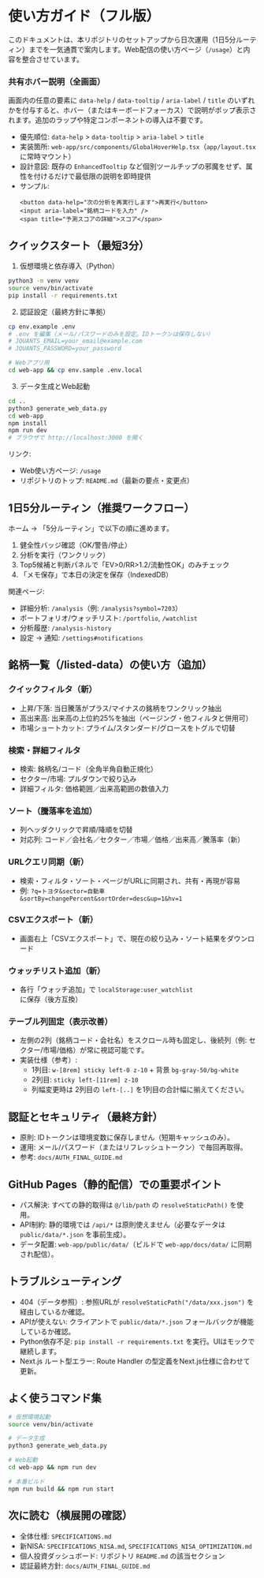 # 使い方ガイド（フル版）

このドキュメントは、本リポジトリのセットアップから日次運用（1日5分ルーティン）までを一気通貫で案内します。Web配信の使い方ページ（`/usage`）と内容を整合させています。

### 共有ホバー説明（全画面）
画面内の任意の要素に `data-help` / `data-tooltip` / `aria-label` / `title` のいずれかを付与すると、ホバー（またはキーボードフォーカス）で説明がポップ表示されます。追加のラップや特定コンポーネントの導入は不要です。

- 優先順位: `data-help` > `data-tooltip` > `aria-label` > `title`
- 実装箇所: `web-app/src/components/GlobalHoverHelp.tsx`（`app/layout.tsx` に常時マウント）
- 設計意図: 既存の `EnhancedTooltip` など個別ツールチップの邪魔をせず、属性を付けるだけで最低限の説明を即時提供
- サンプル:
  ```tsx
  <button data-help="次の分析を再実行します">再実行</button>
  <input aria-label="銘柄コードを入力" />
  <span title="予測スコアの詳細">スコア</span>
  ```

## クイックスタート（最短3分）

1) 仮想環境と依存導入（Python）
```bash
python3 -m venv venv
source venv/bin/activate
pip install -r requirements.txt
```

2) 認証設定（最終方針に準拠）
```bash
cp env.example .env
# .env を編集（メール/パスワードのみを設定。IDトークンは保存しない）
# JQUANTS_EMAIL=your_email@example.com
# JQUANTS_PASSWORD=your_password

# Webアプリ用
cd web-app && cp env.sample .env.local
```

3) データ生成とWeb起動
```bash
cd ..
python3 generate_web_data.py
cd web-app
npm install
npm run dev
# ブラウザで http://localhost:3000 を開く
```

リンク:
- Web使い方ページ: `/usage`
- リポジトリのトップ: `README.md`（最新の要点・変更点）

## 1日5分ルーティン（推奨ワークフロー）

ホーム → 「5分ルーティン」で以下の順に進めます。
1. 健全性バッジ確認（OK/警告/停止）
2. 分析を実行（ワンクリック）
3. Top5候補と判断パネルで「EV>0/RR>1.2/流動性OK」のみチェック
4. 「メモ保存」で本日の決定を保存（IndexedDB）

関連ページ:
- 詳細分析: `/analysis`（例: `/analysis?symbol=7203`）
- ポートフォリオ/ウォッチリスト: `/portfolio`, `/watchlist`
- 分析履歴: `/analysis-history`
- 設定 → 通知: `/settings#notifications`

## 銘柄一覧（/listed-data）の使い方（追加）

### クイックフィルタ（新）
- 上昇/下落: 当日騰落がプラス/マイナスの銘柄をワンクリック抽出
- 高出来高: 出来高の上位約25%を抽出（ページング・他フィルタと併用可）
- 市場ショートカット: プライム/スタンダード/グロースをトグルで切替

### 検索・詳細フィルタ
- 検索: 銘柄名/コード（全角半角自動正規化）
- セクター/市場: プルダウンで絞り込み
- 詳細フィルタ: 価格範囲／出来高範囲の数値入力

### ソート（騰落率を追加）
- 列ヘッダクリックで昇順/降順を切替
- 対応列: コード／会社名／セクター／市場／価格／出来高／騰落率（新）

### URLクエリ同期（新）
- 検索・フィルタ・ソート・ページがURLに同期され、共有・再現が容易
- 例: `?q=トヨタ&sector=自動車&sortBy=changePercent&sortOrder=desc&up=1&hv=1`

### CSVエクスポート（新）
- 画面右上「CSVエクスポート」で、現在の絞り込み・ソート結果をダウンロード

### ウォッチリスト追加（新）
- 各行「ウォッチ追加」で `localStorage:user_watchlist` に保存（後方互換）

### テーブル列固定（表示改善）
- 左側の2列（銘柄コード・会社名）をスクロール時も固定し、後続列（例: セクター/市場/価格）が常に視認可能です。
- 実装仕様（参考）:
  - 1列目: `w-[8rem] sticky left-0 z-10` + 背景 `bg-gray-50/bg-white`
  - 2列目: `sticky left-[11rem] z-10`
  - 列幅変更時は 2列目の `left-[..]` を1列目の合計幅に揃えてください。

## 認証とセキュリティ（最終方針）

- 原則: IDトークンは環境変数に保存しません（短期キャッシュのみ）。
- 運用: メール/パスワード（またはリフレッシュトークン）で毎回再取得。
- 参考: `docs/AUTH_FINAL_GUIDE.md`

## GitHub Pages（静的配信）での重要ポイント

- パス解決: すべての静的取得は `@/lib/path` の `resolveStaticPath()` を使用。
- API制約: 静的環境では `/api/*` は原則使えません（必要なデータは `public/data/*.json` を事前生成）。
- データ配置: `web-app/public/data/`（ビルドで `web-app/docs/data/` に同期され配信）。

## トラブルシューティング

- 404（データ参照）: 参照URLが `resolveStaticPath("/data/xxx.json")` を経由しているか確認。
- APIが使えない: クライアントで `public/data/*.json` フォールバックが機能しているか確認。
- Python依存不足: `pip install -r requirements.txt` を実行。UIはモックで継続します。
- Next.js ルート型エラー: Route Handler の型定義をNext.js仕様に合わせて更新。

## よく使うコマンド集

```bash
# 仮想環境起動
source venv/bin/activate

# データ生成
python3 generate_web_data.py

# Web起動
cd web-app && npm run dev

# 本番ビルド
npm run build && npm run start
```

## 次に読む（横展開の確認）

- 全体仕様: `SPECIFICATIONS.md`
- 新NISA: `SPECIFICATIONS_NISA.md`, `SPECIFICATIONS_NISA_OPTIMIZATION.md`
- 個人投資ダッシュボード: リポジトリ `README.md` の該当セクション
- 認証最終方針: `docs/AUTH_FINAL_GUIDE.md`

